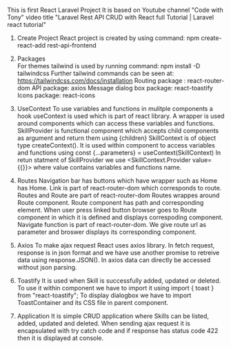 This is first React Laravel Project
It is based on Youtube channel "Code with Tony" video title "Laravel Rest API CRUD with React full Tutorial | Laravel react tutorial"

1. Create Project
    React project is created by using command: npm create-react-add rest-api-frontend

2. Packages  
    For themes tailwind is used by running command: npm install -D tailwindcss
    Further tailwind commands can be seen at: https://tailwindcss.com/docs/installation
    Routing package : react-router-dom
    API package: axios
    Message dialog box package: react-toastify
    Icons package: react-icons

4. UseContext
       To use variables and functions in mulitple components a hook useContext is used which is part of react library.
       A wrapper  <SkillProvider> is used around components which can access these variables and functions.
       SkillProvider is functional component which accepts child components as argument and return them using {children}
       SkillContext is of object type createContext(). It is used within component to access variables and functions using
       const {...parameters} = useContext(SkillContext)
       In retun statment of SkillProvider we use <SkillContext.Provider value={{}}> where value contains variables and functions name.

5. Routes
       Navigation bar has buttons which have <link> wrapper such as Home has <Link to="/">Home</Link>.
       Link is part of react-router-dom which corresponds to route.
       Routes and Route are part of react-router-dom
       Routes wrappes around Route component. Route component has path and corresponding element.
       When user press linked button browser goes to Route component in which it is defined and displays correspoding component.
       Navigate function is part of react-router-dom. We give route url as parameter and broswer displays its corresponding component.
   
7. Axios
       To make ajax request React uses axios library. In fetch request, response is in json format and we have use another promise to retreive
       data using response.JSON().
       In axios data can directly be accessed without json parsing.

8. Toastify
       It is used when Skill is successfully added, updated or deleted.
       To use it within component we have to import it using
       import { toast } from "react-toastify";
       To display dialogbox we have to import ToastContainer and its CSS file in parent component.

9. Application
       It is simple CRUD application where Skills can be listed, added, updated and deleted.
       When sending ajax request it is encapsulated with try catch code and if response has status code 422 then it is displayed at console.
   
   
